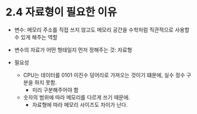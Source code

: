 # 2.4 자료형이 필요한 이유

* 변수: 메모리 주소를 직접 쓰지 않고도 메모리 공간을 수학처럼 직관적으로 사용할 수 있게 해주는 역할

* 변수의 자료가 어떤 형태일지 먼저 정해주는 것: 자료형

* 필요성
    - CPU는 데이터를 0101 이진수 덩어리로 가져오는 것이기 떄문에, 실수 정수 구분을 하지 못함.
        - 미리 구분해주어야 함
    - 숫자의 범위에 따라 메모리를 다르게 쓰기 때문에.
        - 자료형에 따라 메모리 사이즈도 차이가 난다.